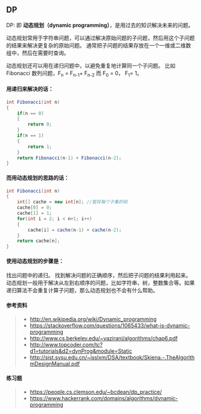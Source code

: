 ## DP

DP: 即 **动态规划（dynamic programming）**，是用过去的知识解决未来的问题。

动态规划常用于字符串问题，可以通过解决原始问题的子问题，然后用这个子问题的结果来解决更复杂的原始问题。 
通常把子问题的结果存放在一个一维或二维数组中，然后在需要时查询。

动态规划还可以用在递归问题中，以避免重复地计算同一个子问题。 
比如 Fibonacci 数列问题，F<sub>n</sub> = F<sub>n-1</sub>+ F<sub>n-2</sub> 
而 F<sub>0</sub> = 0， F<sub>1</sub>= 1。 

#### 用递归来解决的话：

```C#
int Fibonacci(int n)
{
    if(n == 0)
    {
        return 0;
    }
    if(n == 1)
    {
        return 1;
    }
    return Fibonacci(n-1) + Fibonacci(n-2);
}
```

#### 而用动态规划的思路的话：
``` C#
int Fibonacci(int n)
{
    int[] cache = new int[n]; //暂存每个子集的和
    cache[0] = 0;
    cache[1] = 1;
    for(int i = 2; i < n+1; i++)
    {
        cache[i] = cache(n-1) + cache(n-2);
    } 
    return cache[n];
}
```

#### 使用动态规划的步骤是：

找出问题中的递归。
找到解决问题的正确顺序，然后把子问题的结果利用起来。 
动态规划一般用于解决从左到右顺序的问题，比如字符串，树，整数集合等。如果递归算法不会重复计算子问题，那么动态规划也不会有什么帮助。

#### 参考资料
> - http://en.wikipedia.org/wiki/Dynamic_programming
> - https://stackoverflow.com/questions/1065433/what-is-dynamic-programming 
> - http://www.cs.berkeley.edu/~vazirani/algorithms/chap6.pdf 
> - http://www.topcoder.com/tc?d1=tutorials&d2=dynProg&module=Static 
> - http://sist.sysu.edu.cn/~isslxm/DSA/textbook/Skiena.-.TheAlgorithmDesignManual.pdf

#### 练习题

> - https://people.cs.clemson.edu/~bcdean/dp_practice/ 
> - https://www.hackerrank.com/domains/algorithms/dynamic-programming
